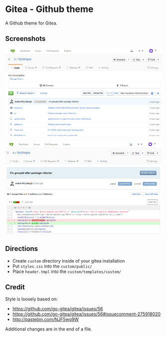 # Gitea - Github theme

A Github theme for Gitea.

## Screenshots

![Repository Page](/images/1.png)

![Commits List](/images/2.png)

## Directions

- Create `custom` directory inside of your gitea installation
- Put `styles.css` into the `custom/public/`
- Place `header.tmpl` into the `custom/templates/custom/`

## Credit

Style is loosely based on:

- https://github.com/go-gitea/gitea/issues/56
- https://github.com/go-gitea/gitea/issues/56#issuecomment-275918020
- http://pastebin.com/NJF5wg9W

Additional changes are in the end of a file.

